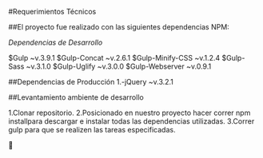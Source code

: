 #Requerimientos Técnicos

##El proyecto fue realizado con las siguientes dependencias NPM:

*Dependencias de Desarrollo*

$Gulp ~v.3.9.1
$Gulp-Concat ~v.2.6.1
$Gulp-Minify-CSS ~v.1.2.4
$Gulp-Sass ~v.3.1.0
$Gulp-Uglify ~v.3.0.0
$Gulp-Webserver ~v.0.9.1

##Dependencias de Producción
1.-jQuery ~v.3.2.1

##Levantamiento ambiente de desarrollo

1.Clonar repositorio.
2.Posicionado en nuestro proyecto hacer correr npm installpara descargar e instalar todas las dependencias utilizadas.
3.Correr gulp para que se realizen las tareas especificadas.

:purple_heart:
